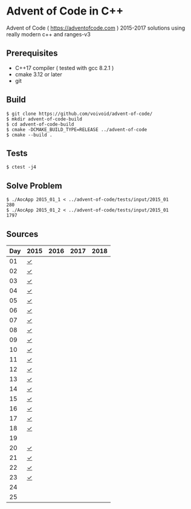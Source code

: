 # Advent of Code in C++

Advent of Code ( https://adventofcode.com ) 2015-2017 solutions using really modern c++ and ranges-v3

Prerequisites
-----

* C++17 compiler ( tested with gcc 8.2.1 )
* cmake 3.12 or later
* git

Build
-----

    $ git clone https://github.com/voivoid/advent-of-code/
    $ mkdir advent-of-code-build
    $ cd advent-of-code-build
    $ cmake -DCMAKE_BUILD_TYPE=RELEASE ../advent-of-code
    $ cmake --build .

Tests
-----

    $ ctest -j4

Solve Problem
-----

    $ ./AocApp 2015_01_1 < ../advent-of-code/tests/input/2015_01
    280
    $ ./AocApp 2015_01_2 < ../advent-of-code/tests/input/2015_01
    1797

Sources
-----

Day | 2015 | 2016 | 2017 | 2018 |
--- | ---- | ---- | ---- | ---- |
01  | [✓](https://github.com/voivoid/advent-of-code/blob/master/src/2015/problem_01.cpp)     |      |      |
02  | [✓](https://github.com/voivoid/advent-of-code/blob/master/src/2015/problem_02.cpp)     |      |      |
03  | [✓](https://github.com/voivoid/advent-of-code/blob/master/src/2015/problem_03.cpp)     |      |      |
04  | [✓](https://github.com/voivoid/advent-of-code/blob/master/src/2015/problem_04.cpp)     |      |      |
05  | [✓](https://github.com/voivoid/advent-of-code/blob/master/src/2015/problem_05.cpp)     |      |      |
06  | [✓](https://github.com/voivoid/advent-of-code/blob/master/src/2015/problem_06.cpp)     |      |      |
07  | [✓](https://github.com/voivoid/advent-of-code/blob/master/src/2015/problem_07.cpp)     |      |      |
08  | [✓](https://github.com/voivoid/advent-of-code/blob/master/src/2015/problem_08.cpp)     |      |      |
09  | [✓](https://github.com/voivoid/advent-of-code/blob/master/src/2015/problem_09.cpp)     |      |      |
10  | [✓](https://github.com/voivoid/advent-of-code/blob/master/src/2015/problem_10.cpp)     |      |      |
11  | [✓](https://github.com/voivoid/advent-of-code/blob/master/src/2015/problem_11.cpp)     |      |      |
12  | [✓](https://github.com/voivoid/advent-of-code/blob/master/src/2015/problem_12.cpp)     |      |      |
13  | [✓](https://github.com/voivoid/advent-of-code/blob/master/src/2015/problem_13.cpp)     |      |      |
14  | [✓](https://github.com/voivoid/advent-of-code/blob/master/src/2015/problem_14.cpp)     |      |      |
15  | [✓](https://github.com/voivoid/advent-of-code/blob/master/src/2015/problem_15.cpp)     |      |      |
16  | [✓](https://github.com/voivoid/advent-of-code/blob/master/src/2015/problem_16.cpp)     |      |      |
17  | [✓](https://github.com/voivoid/advent-of-code/blob/master/src/2015/problem_17.cpp)     |      |      |
18  | [✓](https://github.com/voivoid/advent-of-code/blob/master/src/2015/problem_18.cpp)     |      |      |
19  |      |      |      |
20  | [✓](https://github.com/voivoid/advent-of-code/blob/master/src/2015/problem_20.cpp)     |      |      |
21  | [✓](https://github.com/voivoid/advent-of-code/blob/master/src/2015/problem_21.cpp)     |      |      |
22  | [✓](https://github.com/voivoid/advent-of-code/blob/master/src/2015/problem_22.cpp)     |      |      |
23  | [✓](https://github.com/voivoid/advent-of-code/blob/master/src/2015/problem_23.cpp)     |      |      |
24  |      |      |      |
25  |      |      |      |
